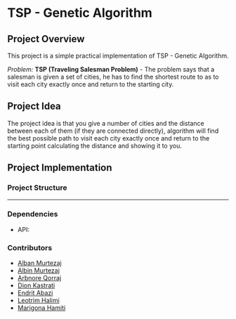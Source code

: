 # TSP - Genetic Algorithm

## Project Overview
This project is a simple practical implementation of TSP - Genetic Algorithm.

*Problem:* 
**TSP (Traveling Salesman Problem)** - The problem says that a salesman is given a set of cities, he has to find the shortest route to as to visit each city exactly once and return to the starting city. 

## Project Idea
The project idea is that you give a number of cities and the distance between each of them (if they are connected directly), algorithm will find the best possible path to visit each city exactly once and return to the starting point calculating the distance and showing it to you.
## Project Implementation

### Project Structure
 ----------------

### Dependencies
  - API:

### Contributors
- [Alban Murtezaj](https://github.com/aalbaan)</br>
- [Albin Murtezaj](https://github.com/AlbinMurtezaj) </br>
- [Arbnore Qorraj](https://github.com/arbnoraqorraj)</br>
- [Dion Kastrati](https://github.com/Dion-Kastrati) </br>
- [Endrit Abazi](https://github.com/EndritAbazii) </br>
- [Leotrim Halimi](https://github.com/leootrimi) </br>
- [Marigona Hamiti](https://github.com/marigonahamiti)</br>

